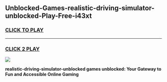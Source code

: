
## Unblocked-Games-realistic-driving-simulator-unblocked-Play-Free-i43xt
<h3>
<a href="https://premium76.site?title=realistic-driving-simulator-unblocked&ref=23A">CLICK TO PLAY</a></h3>
<hr>

<h3>
<a href="https://premium76.site?title=realistic-driving-simulator-unblocked&ref=23A">CLICK 2 PLAY</a>
  
</h3>

<a href="https://premium76.site?title=realistic-driving-simulator-unblocked&ref=23A"><img src="https://clearcache.store/games.png"></a>


**realistic-driving-simulator-unblocked games unblocked: Your Gateway to Fun and Accessible Online Gaming**

